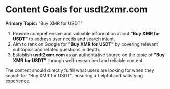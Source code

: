 # Content Goals for **usdt2xmr.com**

**Primary Topic:** "Buy XMR for USDT"

1. Provide comprehensive and valuable information about **"Buy XMR for USDT"** to address user needs and search intent.
2. Aim to rank on Google for **"Buy XMR for USDT"** by covering relevant subtopics and related questions in depth.
3. Establish **usdt2xmr.com** as an authoritative source on the topic of **"Buy XMR for USDT"** through well-researched and reliable content.

The content should directly fulfill what users are looking for when they search for "Buy XMR for USDT", ensuring a helpful and satisfying experience.
